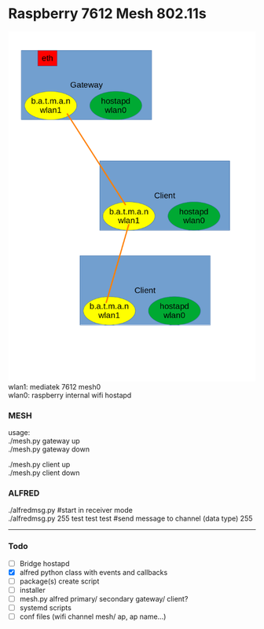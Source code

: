# Raspberry 7612 Mesh 802.11s  
![](https://raw.githubusercontent.com/janttari/raspberry-mesh/master/doc/kaavio.png)    
wlan1: mediatek 7612 mesh0  
wlan0: raspberry internal wifi hostapd  
  
### MESH    
usage:  
./mesh.py gateway up  
./mesh.py gateway down  

./mesh.py client up  
./mesh.py client down  

### ALFRED  
./alfredmsg.py #start in receiver mode  
./alfredmsg.py 255 test test test #send message to channel (data type) 255  
  
-----
### Todo

- [ ] Bridge hostapd
- [X] alfred python class with events and callbacks
- [ ] package(s) create script
- [ ] installer
- [ ] mesh.py alfred primary/ secondary gateway/ client?
- [ ] systemd scripts
- [ ] conf files (wifi channel mesh/ ap, ap name...)
